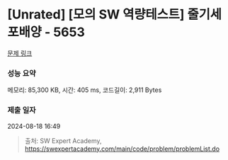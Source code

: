 # [Unrated] [모의 SW 역량테스트] 줄기세포배양 - 5653 

[문제 링크](https://swexpertacademy.com/main/code/problem/problemDetail.do?contestProbId=AWXRJ8EKe48DFAUo) 

### 성능 요약

메모리: 85,300 KB, 시간: 405 ms, 코드길이: 2,911 Bytes

### 제출 일자

2024-08-18 16:49



> 출처: SW Expert Academy, https://swexpertacademy.com/main/code/problem/problemList.do